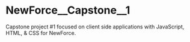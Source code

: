 # NewForce__Capstone__1
Capstone project #1 focused on client side applications with JavaScript, HTML, &amp; CSS for NewForce.
